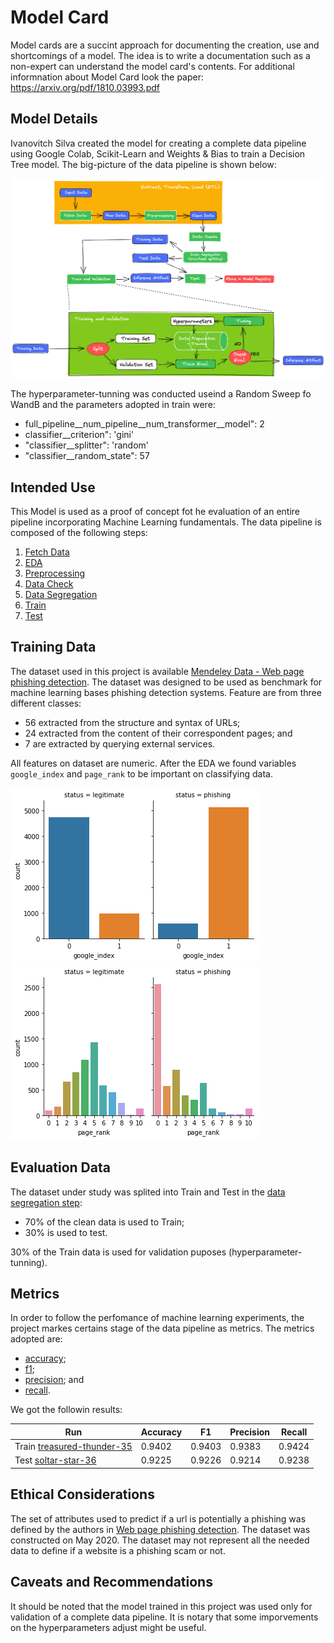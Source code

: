 # Model Card

Model cards are a succint approach for documenting the creation, use and
shortcomings of a model. The idea is to write a documentation such as a
non-expert can understand the model card's contents. For additional informnation
about Model Card look the paper: https://arxiv.org/pdf/1810.03993.pdf

## Model Details

Ivanovitch Silva created the model for creating a complete data pipeline using Google Colab, Scikit-Learn and Weights & Bias to train a Decision Tree model. The big-picture of the data pipeline is shown below:

![The Ivanovith's pipeline model.](../images/ivanovicth_workflow.png)

The hyperparameter-tunning was conducted useind a Random Sweep fo WandB and the parameters adopted in train were:

* full_pipeline__num_pipeline__num_transformer__model": 2
* classifier__criterion": 'gini'
* "classifier__splitter": 'random'
* "classifier__random_state": 57

## Intended Use

This Model is used as a proof of concept fot he evaluation of an entire pipeline incorporating Machine Learning fundamentals. The data pipeline is composed of the following steps:

1. [Fetch Data](../source/creating_model/01_fetch_data.ipynb)
2. [EDA](../source/creating_model/02_eda.ipynb)
3. [Preprocessing](../source/creating_model/03_preprocessing.ipynb)
4. [Data Check](../source/creating_model/04_check_data.ipynb)
5. [Data Segregation](../source/creating_model/05_data_segregation.ipynb)
6. [Train](../source/creating_model/06_train.ipynb)
7. [Test](../source/creating_model/07_test.ipynb)

## Training Data

The dataset used in this project is available [Mendeley Data - Web page phishing detection](https://data.mendeley.com/datasets/c2gw7fy2j4/3). The dataset was designed to be used as benchmark for machine learning bases phishing detection systems. Feature are from three different classes:

* 56 extracted from the structure and syntax of URLs;
* 24 extracted from the content of their correspondent pages; and
* 7 are extracted by querying external services.

All features on dataset are numeric. After the EDA we found variables `google_index` and `page_rank` to be important on classifying data.

![](../images/google_index.png)
![](../images/page_rank.png)

## Evaluation Data

The dataset under study was splited into Train and Test in the [data segregation step](../source/creating_model/05_data_segregation.ipynb):
* 70% of the clean data is used to Train;
* 30% is used to test.

30% of the Train data is used for validation puposes (hyperparameter-tunning).

## Metrics

In order to follow the perfomance of machine learning experiments, the project markes certains stage of the data pipeline as metrics. The metrics adopted are:
* [accuracy](https://scikit-learn.org/stable/modules/generated/sklearn.metrics.accuracy_score.html);
* [f1](https://scikit-learn.org/stable/modules/generated/sklearn.metrics.f1_score.html#sklearn.metrics.f1_score);
* [precision](https://scikit-learn.org/stable/modules/generated/sklearn.metrics.precision_score.html#sklearn.metrics.precision_score); and
* [recall](https://scikit-learn.org/stable/modules/generated/sklearn.metrics.recall_score.html#sklearn.metrics.recall_score).

We got the followin results:

| Run | Accuracy | F1 | Precision | Recall |
| --- | --- | --- | --- | --- |
|Train [treasured-thunder-35](https://wandb.ai/lupamedeiros/phishing-detection/runs/a8l45v31) | 0.9402 | 0.9403 | 0.9383 | 0.9424 |
| Test [soltar-star-36](https://wandb.ai/lupamedeiros/phishing-detection/runs/1kkb10ej) | 0.9225 | 0.9226 | 0.9214 | 0.9238 |

## Ethical Considerations

The set of attributes used to predict if a url is potentially a phishing was defined by the authors in [Web page phishing detection](https://data.mendeley.com/datasets/c2gw7fy2j4/3). The dataset was constructed on May 2020. The dataset may not represent all the needed data to define if a website is a phishing scam or not.

## Caveats and Recommendations

It should be noted that the model trained in this project was used only for validation of a complete data pipeline. It is notary that some imporvements on the hyperparameters adjust might be useful.